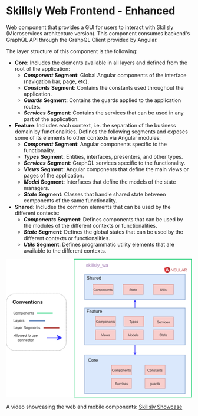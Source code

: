 # Skillsly Web Frontend - Enhanced

Web component that provides a GUI for users to interact with Skillsly (Microservices architecture version).
This component consumes backend's GraphQL API through the GrahpQL Client provided by Angular.

The layer structure of this component is the following:

- **Core**: Includes the elements available in all layers and defined from the root 
of the application:
  - ***Component*** **Segment**: Global Angular components of the interface (navigation bar, page, etc).
  - ***Constants*** **Segment**: Contains the constants used throughout the application.
  - ***Guards*** **Segment**: Contains the guards applied to the application routes.
  - ***Services*** **Segment**: Contains the services that can be used in any part of the application.
- **Feature**: Includes each context, i.e. the separation of the business domain
by functionalities. Defines the following segments and exposes some of its
elements to other contexts via Angular modules:
  - ***Component*** **Segment**: Angular components specific to the functionality.
  - ***Types*** **Segment**: Entities, interfaces, presenters, and other types.
  - ***Services*** **Segment**: GraphQL services specific to the functionality.
  - ***Views*** **Segment**: Angular components that define the main views or pages of the
  application.
  - ***Model*** **Segment**: Interfaces that define the models of the state managers.
  - ***State*** **Segment**: Classes that handle shared state between components
  of the same functionality.
- **Shared**: Includes the common elements that can be used by the different contexts:
  - ***Components*** **Segment**: Defines components that can be used by the modules of
the different contexts or functionalities.
  - ***State*** **Segment**: Defines the global states that can be used by the different
  contexts or functionalities.
  - ***Utils*** **Segment**: Defines programmatic utility elements that are available to
the different contexts.

![Layered View](./layered_view.png)

A video showcasing the web and mobile components: [Skillsly Showcase]()
